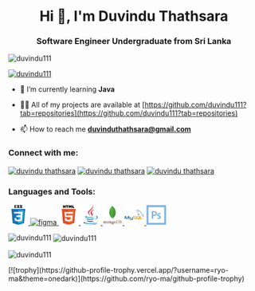 <h1 align="center">Hi 👋, I'm Duvindu Thathsara</h1>
<h3 align="center">Software Engineer Undergraduate from Sri Lanka</h3>

<p align="left"> <img src="https://komarev.com/ghpvc/?username=duvindu111&label=Profile%20views&color=0e75b6&style=flat" alt="duvindu111" /> </p>

<p align="left"> <a href="https://github.com/ryo-ma/github-profile-trophy"><img src="https://github-profile-trophy.vercel.app/?username=duvindu111" alt="duvindu111" /></a> </p>

- 🌱 I’m currently learning **Java**

- 👨‍💻 All of my projects are available at [https://github.com/duvindu111?tab=repositories](https://github.com/duvindu111?tab=repositories)

- 📫 How to reach me **duvinduthathsara@gmail.com**

<h3 align="left">Connect with me:</h3>
<p align="left">
<a href="https://linkedin.com/in/duvindu thathsara" target="blank"><img align="center" src="https://raw.githubusercontent.com/rahuldkjain/github-profile-readme-generator/master/src/images/icons/Social/linked-in-alt.svg" alt="duvindu thathsara" height="30" width="40" /></a>
<a href="https://fb.com/duvindu thathsara" target="blank"><img align="center" src="https://raw.githubusercontent.com/rahuldkjain/github-profile-readme-generator/master/src/images/icons/Social/facebook.svg" alt="duvindu thathsara" height="30" width="40" /></a>
<a href="https://www.hackerrank.com/duvindu thathsara" target="blank"><img align="center" src="https://raw.githubusercontent.com/rahuldkjain/github-profile-readme-generator/master/src/images/icons/Social/hackerrank.svg" alt="duvindu thathsara" height="30" width="40" /></a>
</p>

<h3 align="left">Languages and Tools:</h3>
<p align="left"> <a href="https://www.w3schools.com/css/" target="_blank" rel="noreferrer"> <img src="https://raw.githubusercontent.com/devicons/devicon/master/icons/css3/css3-original-wordmark.svg" alt="css3" width="40" height="40"/> </a> <a href="https://www.figma.com/" target="_blank" rel="noreferrer"> <img src="https://www.vectorlogo.zone/logos/figma/figma-icon.svg" alt="figma" width="40" height="40"/> </a> <a href="https://www.w3.org/html/" target="_blank" rel="noreferrer"> <img src="https://raw.githubusercontent.com/devicons/devicon/master/icons/html5/html5-original-wordmark.svg" alt="html5" width="40" height="40"/> </a> <a href="https://www.java.com" target="_blank" rel="noreferrer"> <img src="https://raw.githubusercontent.com/devicons/devicon/master/icons/java/java-original.svg" alt="java" width="40" height="40"/> </a> <a href="https://www.mongodb.com/" target="_blank" rel="noreferrer"> <img src="https://raw.githubusercontent.com/devicons/devicon/master/icons/mongodb/mongodb-original-wordmark.svg" alt="mongodb" width="40" height="40"/> </a> <a href="https://www.mysql.com/" target="_blank" rel="noreferrer"> <img src="https://raw.githubusercontent.com/devicons/devicon/master/icons/mysql/mysql-original-wordmark.svg" alt="mysql" width="40" height="40"/> </a> <a href="https://www.photoshop.com/en" target="_blank" rel="noreferrer"> <img src="https://raw.githubusercontent.com/devicons/devicon/master/icons/photoshop/photoshop-line.svg" alt="photoshop" width="40" height="40"/> </a> </p>

<p><img align="left" src="https://github-readme-stats.vercel.app/api/top-langs?username=duvindu111&show_icons=true&locale=en&layout=compact" alt="duvindu111" /></p>

<p>&nbsp;<img align="center" src="https://github-readme-stats.vercel.app/api?username=duvindu111&show_icons=true&locale=en" alt="duvindu111" /></p>

<p><img align="center" src="https://github-readme-streak-stats.herokuapp.com/?user=duvindu111&" alt="duvindu111" /></p>
[![trophy](https://github-profile-trophy.vercel.app/?username=ryo-ma&theme=onedark)](https://github.com/ryo-ma/github-profile-trophy)
